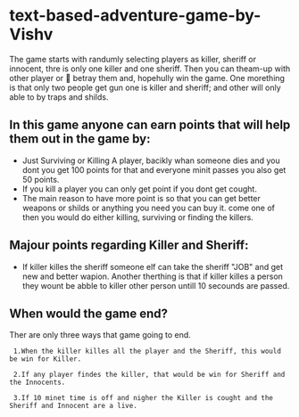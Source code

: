 # text-based-adventure-game-by-Vishv

The game starts with randumly selecting players as killer, sheriff or innocent, thre is only one killer and one sheriff. Then you can theam-up with other player or 🔪 betray them and, hopehully win the game.
One morething is that only two people get gun one is killer and sheriff; and other will only able to by traps and shilds.


## In this game anyone can earn points that will help them out in the game by:
  - Just Surviving or Killing A player, bacikly whan someone dies and you dont you get 100 points for that and everyone minit passes      you also get 50 points.
  - If you kill a player you can only get point if you dont get cought.
  - The main reason to have more point is so that you can get better weapons or shilds or anything you need you can buy it.
     come one of then you would do either killing, surviving or finding the killers.

## Majour points regarding Killer and Sheriff:
* If killer killes the sheriff someone elf can take the sheriff "JOB" and get new and better wapion.
Another therthing is that if killer killes a person they wount be abble to killer other person untill 10 secounds are passed.

## When would the game end?
  Ther are only three ways that game going to end.
   
     1.When the killer killes all the player and the Sheriff, this would be win for Killer.
  
     2.If any player findes the killer, that would be win for Sheriff and the Innocents.
   
     3.If 10 minet time is off and nigher the Killer is cought and the Sheriff and Innocent are a live. 
     
